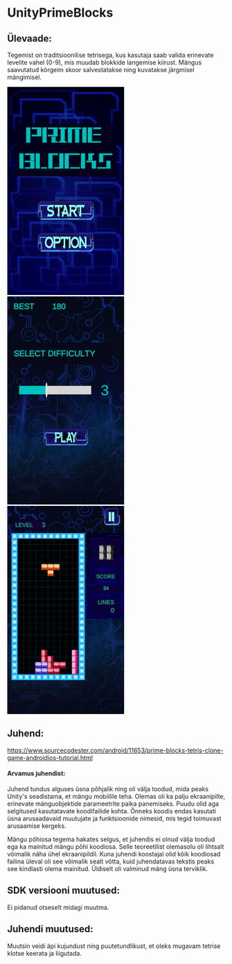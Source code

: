 # UnityPrimeBlocks

## Ülevaade:
Tegemist on traditsioonilise tetrisega, kus kasutaja saab valida erinevate levelite vahel (0-9), mis muudab blokkide langemise kiirust. Mängus saavutatud kõrgeim skoor salvestatakse ning kuvatakse järgmisel mängimisel. 

![Pealeht](screenshots/main.png)
![Level](screenshots/level.png)
![Mäng](screenshots/game.png)


## Juhend:
https://www.sourcecodester.com/android/11653/prime-blocks-tetris-clone-game-androidios-tutorial.html

#### Arvamus juhendist:
Juhend tundus alguses üsna põhjalik ning oli välja toodud, mida peaks Unity's seadistama, et mängu mobiilile teha. Olemas oli ka palju ekraanipilte, erinevate mänguobjektide parameetrite paika panemiseks. Puudu olid aga selgitused kasutatavate koodifailide kohta. Õnneks koodis endas kasutati üsna arusaadavaid muutujate ja funktsioonide nimesid, mis tegid toimuvast arusaamise kergeks. 

Mängu põhiosa tegema hakates selgus, et juhendis ei olnud välja toodud ega ka mainitud mängu põhi koodiosa. Selle teoreetilist olemasolu oli lihtsalt võimalik näha ühel ekraanipildil. Kuna juhendi koostajal olid kõik koodiosad failina üleval oli see võimalik sealt võtta, kuid juhendatavas tekstis peaks see kindlasti olema mainitud. Üldiselt oli valminud mäng üsna terviklik.

## SDK versiooni muutused:
Ei pidanud otseselt midagi muutma.

## Juhendi muutused:
Muutsin veidi äpi kujundust ning puutetundlikust, et oleks mugavam tetrise klotse keerata ja liigutada.